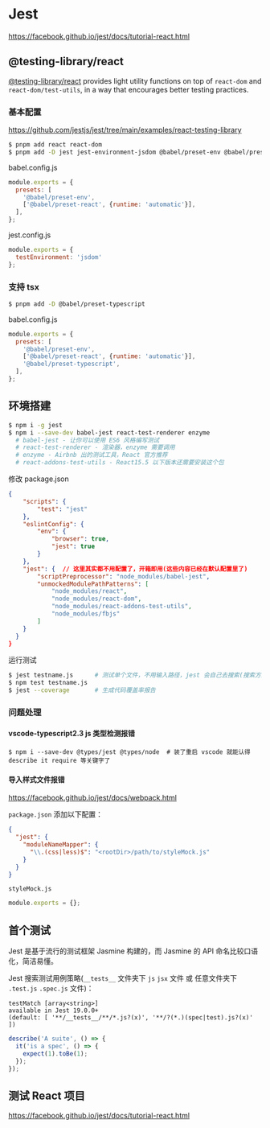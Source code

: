 # Jest

https://facebook.github.io/jest/docs/tutorial-react.html


## @testing-library/react

[@testing-library/react](https://github.com/testing-library/react-testing-library) provides light utility functions on top of `react-dom` and `react-dom/test-utils`, in a way that encourages better testing practices.

### 基本配置

https://github.com/jestjs/jest/tree/main/examples/react-testing-library


```bash
$ pnpm add react react-dom
$ pnpm add -D jest jest-environment-jsdom @babel/preset-env @babel/preset-react @testing-library/react
```

babel.config.js

```js
module.exports = {
  presets: [
    '@babel/preset-env',
    ['@babel/preset-react', {runtime: 'automatic'}],
  ],
};
```

jest.config.js

```js
module.exports = {
  testEnvironment: 'jsdom'
};
```

### 支持 tsx

```bash
$ pnpm add -D @babel/preset-typescript
```

babel.config.js

```js
module.exports = {
  presets: [
    '@babel/preset-env',
    ['@babel/preset-react', {runtime: 'automatic'}],
    '@babel/preset-typescript',
  ],
};
```



## 环境搭建

```bash
$ npm i -g jest
$ npm i --save-dev babel-jest react-test-renderer enzyme
  # babel-jest - 让你可以使用 ES6 风格编写测试
  # react-test-renderer - 渲染器，enzyme 需要调用
  # enzyme - Airbnb 出的测试工具，React 官方推荐
  # react-addons-test-utils - React15.5 以下版本还需要安装这个包
```

修改 package.json

```json
{
    "scripts": {
        "test": "jest"
    },
    "eslintConfig": {
        "env": {
            "browser": true,
            "jest": true
        }
    },
    "jest": {  // 这里其实都不用配置了，开箱即用(这些内容已经在默认配置里了)
        "scriptPreprocessor": "node_modules/babel-jest",
        "unmockedModulePathPatterns": [
            "node_modules/react",
            "node_modules/react-dom",
            "node_modules/react-addons-test-utils",
            "node_modules/fbjs"
        ]
    }
  }
}
```

运行测试

```bash
$ jest testname.js      # 测试单个文件，不用输入路径，jest 会自己去搜索(搜索方式见默认配置)
$ npm test testname.js
$ jest --coverage       # 生成代码覆盖率报告
```

### 问题处理

#### vscode-typescript2.3 js 类型检测报错

```
$ npm i --save-dev @types/jest @types/node  # 装了重启 vscode 就能认得 describe it require 等关键字了
```

#### 导入样式文件报错

https://facebook.github.io/jest/docs/webpack.html

`package.json` 添加以下配置：

```json
{
  "jest": {
    "moduleNameMapper": {
      "\\.(css|less)$": "<rootDir>/path/to/styleMock.js"
    }
  }
}
```

`styleMock.js`

```js
module.exports = {};
```


## 首个测试

Jest 是基于流行的测试框架 Jasmine 构建的，而 Jasmine 的 API 命名比较口语化，简洁易懂。

Jest 搜索测试用例策略(`__tests__` 文件夹下 `js` `jsx` 文件 或 任意文件夹下 `.test.js` `.spec.js` 文件)：

```
testMatch [array<string>]
available in Jest 19.0.0+
(default: [ '**/__tests__/**/*.js?(x)', '**/?(*.)(spec|test).js?(x)' ])
```

```js
describe('A suite', () => {
  it('is a spec', () => {
    expect(1).toBe(1);
  });
});
```

## 测试 React 项目

https://facebook.github.io/jest/docs/tutorial-react.html


